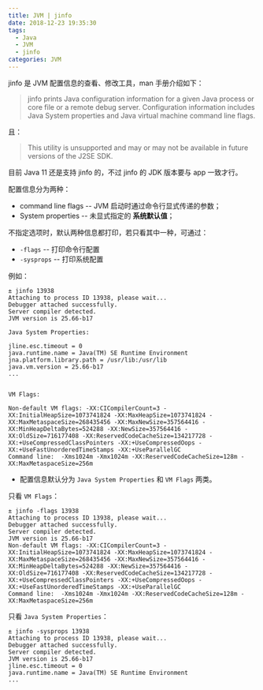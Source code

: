 ```yaml
---
title: JVM | jinfo
date: 2018-12-23 19:35:30
tags:
  - Java
  - JVM
  - jinfo
categories: JVM
---
```


jinfo 是 JVM 配置信息的查看、修改工具，man 手册介绍如下：

>jinfo prints Java configuration information for a given Java process or core file or a  remote  debug server. Configuration  information includes Java System properties and Java virtual machine command line flags.

且：

>This utility is unsupported and may or may not be available in future  versions  of  the  J2SE SDK.

目前 Java 11 还是支持 jinfo 的，不过 jinfo 的 JDK 版本要与 app 一致才行。

<!-- more -->

配置信息分为两种：

* command line flags -- JVM 启动时通过命令行显式传递的参数；
* System properties -- 未显式指定的 **系统默认值**；

不指定选项时，默认两种信息都打印，若只看其中一种，可通过：

* `-flags` -- 打印命令行配置
* `-sysprops` -- 打印系统配置

例如：

```
± jinfo 13938
Attaching to process ID 13938, please wait...
Debugger attached successfully.
Server compiler detected.
JVM version is 25.66-b17

Java System Properties:

jline.esc.timeout = 0
java.runtime.name = Java(TM) SE Runtime Environment
jna.platform.library.path = /usr/lib:/usr/lib
java.vm.version = 25.66-b17
...


VM Flags:

Non-default VM flags: -XX:CICompilerCount=3 -XX:InitialHeapSize=1073741824 -XX:MaxHeapSize=1073741824 -XX:MaxMetaspaceSize=268435456 -XX:MaxNewSize=357564416 -XX:MinHeapDeltaBytes=524288 -XX:NewSize=357564416 -XX:OldSize=716177408 -XX:ReservedCodeCacheSize=134217728 -XX:+UseCompressedClassPointers -XX:+UseCompressedOops -XX:+UseFastUnorderedTimeStamps -XX:+UseParallelGC 
Command line:  -Xms1024m -Xmx1024m -XX:ReservedCodeCacheSize=128m -XX:MaxMetaspaceSize=256m
```

* 配置信息默认分为 `Java System Properties` 和 `VM Flags` 两类。

只看 `VM Flags`：

```
± jinfo -flags 13938
Attaching to process ID 13938, please wait...
Debugger attached successfully.
Server compiler detected.
JVM version is 25.66-b17
Non-default VM flags: -XX:CICompilerCount=3 -XX:InitialHeapSize=1073741824 -XX:MaxHeapSize=1073741824 -XX:MaxMetaspaceSize=268435456 -XX:MaxNewSize=357564416 -XX:MinHeapDeltaBytes=524288 -XX:NewSize=357564416 -XX:OldSize=716177408 -XX:ReservedCodeCacheSize=134217728 -XX:+UseCompressedClassPointers -XX:+UseCompressedOops -XX:+UseFastUnorderedTimeStamps -XX:+UseParallelGC 
Command line:  -Xms1024m -Xmx1024m -XX:ReservedCodeCacheSize=128m -XX:MaxMetaspaceSize=256m
```

只看 `Java System Properties`：

```
± jinfo -sysprops 13938
Attaching to process ID 13938, please wait...
Debugger attached successfully.
Server compiler detected.
JVM version is 25.66-b17
jline.esc.timeout = 0
java.runtime.name = Java(TM) SE Runtime Environment
...
```
